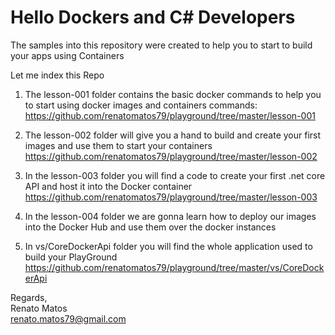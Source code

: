 # Hello Dockers and C# Developers
The samples into this repository were created to help you to start to build your apps using Containers

Let me index this Repo
1. The lesson-001 folder contains the basic docker commands to help you to start using docker images and containers commands:
https://github.com/renatomatos79/playground/tree/master/lesson-001

1. The lesson-002 folder will give you a hand to build and create your first images and use them to start your containers
https://github.com/renatomatos79/playground/tree/master/lesson-002

1. In the lesson-003 folder you will find a code to create your first .net core API and host it into the Docker container
https://github.com/renatomatos79/playground/tree/master/lesson-003

1. In the lesson-004 folder we are gonna learn how to deploy our images into the Docker Hub and use them over the docker instances

1. In vs/CoreDockerApi folder you will find the whole application used to build your PlayGround
https://github.com/renatomatos79/playground/tree/master/vs/CoreDockerApi

Regards, <br>
Renato Matos <br>
renato.matos79@gmail.com
